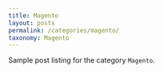 ```yaml
---
title: Magento
layout: posts
permalink: /categories/magento/
taxonomy: Magento
---
```


Sample post listing for the category `Magento`.